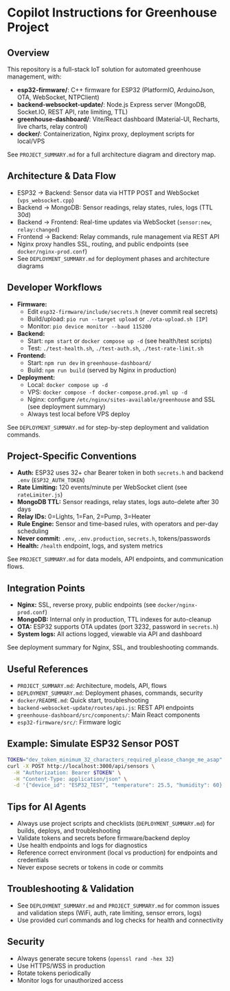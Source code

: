 # Copilot Instructions for Greenhouse Project

## Overview

This repository is a full-stack IoT solution for automated greenhouse management, with:
- **esp32-firmware/**: C++ firmware for ESP32 (PlatformIO, ArduinoJson, OTA, WebSocket, NTPClient)
- **backend-websocket-update/**: Node.js Express server (MongoDB, Socket.IO, REST API, rate limiting, TTL)
- **greenhouse-dashboard/**: Vite/React dashboard (Material-UI, Recharts, live charts, relay control)
- **docker/**: Containerization, Nginx proxy, deployment scripts for local/VPS

See `PROJECT_SUMMARY.md` for a full architecture diagram and directory map.

## Architecture & Data Flow

- ESP32 → Backend: Sensor data via HTTP POST and WebSocket (`vps_websocket.cpp`)
- Backend → MongoDB: Sensor readings, relay states, rules, logs (TTL 30d)
- Backend → Frontend: Real-time updates via WebSocket (`sensor:new`, `relay:changed`)
- Frontend → Backend: Relay commands, rule management via REST API
- Nginx proxy handles SSL, routing, and public endpoints (see `docker/nginx-prod.conf`)
- See `DEPLOYMENT_SUMMARY.md` for deployment phases and architecture diagrams

## Developer Workflows

- **Firmware:**
  - Edit `esp32-firmware/include/secrets.h` (never commit real secrets)
  - Build/upload: `pio run --target upload` or `./ota-upload.sh [IP]`
  - Monitor: `pio device monitor --baud 115200`
- **Backend:**
  - Start: `npm start` or `docker compose up -d` (see health/test scripts)
  - Test: `./test-health.sh`, `./test-auth.sh`, `./test-rate-limit.sh`
- **Frontend:**
  - Start: `npm run dev` in `greenhouse-dashboard/`
  - Build: `npm run build` (served by Nginx in production)
- **Deployment:**
  - Local: `docker compose up -d`
  - VPS: `docker compose -f docker-compose.prod.yml up -d`
  - Nginx: configure `/etc/nginx/sites-available/greenhouse` and SSL (see deployment summary)
  - Always test local before VPS deploy

See `DEPLOYMENT_SUMMARY.md` for step-by-step deployment and validation commands.

## Project-Specific Conventions

- **Auth:** ESP32 uses 32+ char Bearer token in both `secrets.h` and backend `.env` (`ESP32_AUTH_TOKEN`)
- **Rate Limiting:** 120 events/minute per WebSocket client (see `rateLimiter.js`)
- **MongoDB TTL:** Sensor readings, relay states, logs auto-delete after 30 days
- **Relay IDs:** 0=Lights, 1=Fan, 2=Pump, 3=Heater
- **Rule Engine:** Sensor and time-based rules, with operators and per-day scheduling
- **Never commit:** `.env`, `.env.production`, `secrets.h`, tokens/passwords
- **Health:** `/health` endpoint, logs, and system metrics

See `PROJECT_SUMMARY.md` for data models, API endpoints, and communication flows.

## Integration Points

- **Nginx:** SSL, reverse proxy, public endpoints (see `docker/nginx-prod.conf`)
- **MongoDB:** Internal only in production, TTL indexes for auto-cleanup
- **OTA:** ESP32 supports OTA updates (port 3232, password in `secrets.h`)
- **System logs:** All actions logged, viewable via API and dashboard

See deployment summary for Nginx, SSL, and troubleshooting commands.

## Useful References

- `PROJECT_SUMMARY.md`: Architecture, models, API, flows
- `DEPLOYMENT_SUMMARY.md`: Deployment phases, commands, security
- `docker/README.md`: Quick start, troubleshooting
- `backend-websocket-update/routes/api.js`: REST API endpoints
- `greenhouse-dashboard/src/components/`: Main React components
- `esp32-firmware/src/`: Firmware logic

## Example: Simulate ESP32 Sensor POST
```bash
TOKEN="dev_token_minimum_32_characters_required_please_change_me_asap"
curl -X POST http://localhost:3000/api/sensors \
  -H "Authorization: Bearer $TOKEN" \
  -H "Content-Type: application/json" \
  -d '{"device_id": "ESP32_TEST", "temperature": 25.5, "humidity": 60}'
```

## Tips for AI Agents

- Always use project scripts and checklists (`DEPLOYMENT_SUMMARY.md`) for builds, deploys, and troubleshooting
- Validate tokens and secrets before firmware/backend deploy
- Use health endpoints and logs for diagnostics
- Reference correct environment (local vs production) for endpoints and credentials
- Never expose secrets or tokens in code or commits

## Troubleshooting & Validation
- See `DEPLOYMENT_SUMMARY.md` and `PROJECT_SUMMARY.md` for common issues and validation steps (WiFi, auth, rate limiting, sensor errors, logs)
- Use provided curl commands and log checks for health and connectivity

## Security
- Always generate secure tokens (`openssl rand -hex 32`)
- Use HTTPS/WSS in production
- Rotate tokens periodically
- Monitor logs for unauthorized access
